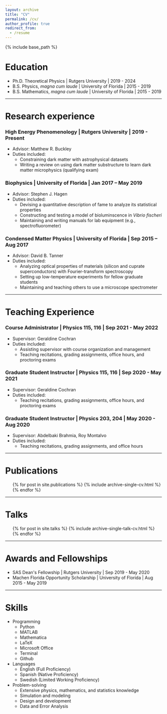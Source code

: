 ```yaml
---
layout: archive
title: "CV"
permalink: /cv/
author_profile: true
redirect_from:
  - /resume
---
```


{% include base_path %}

Education
======
* Ph.D. Theoretical Physics &#124; Rutgers University &#124; 2019 - 2024
* B.S. Physics, *magna cum laude* &#124; University of Florida &#124; 2015 - 2019
*  B.S. Mathematics, *magna cum laude* &#124; University of Florida &#124; 2015 - 2019

---

Research experience
======

### High Energy Phenomenology | Rutgers University | 2019 - Present
* Advisor: Matthew R. Buckley
* Duties included: 
  * Constraining dark matter with astrophysical datasets
  * Writing a review on using dark matter substructure to learn dark matter microphysics (qualifying exam)

### Biophysics | University of Florida | Jan 2017 – May 2019                    
* Advisor: Stephen J. Hagen
* Duties included: 
    * Devising a quantitative description of fame to analyze its statistical properties 
    * Constructing and testing a model of bioluminscence in *Vibrio fischeri*
    * Maintaining and writing manuals for lab equipment (e.g., spectrofluorometer)
    
### Condensed Matter Physics | University of Florida | Sep 2015 – Aug 2017
* Advisor: David B. Tanner
* Duties included: 
  *	Analyzing optical properties of materials (silicon and cuprate superconductors) with Fourier-transform spectroscopy
  *	Setting up low-temperature experiments for fellow graduate students
  * Maintaining and teaching others to use a microscope spectrometer

---

Teaching Experience
======

### Course Administrator | Physics 115, 116 | Sep 2021 - May 2022
* Supervisor: Geraldine Cochran
* Duties included: 
    * Assisting supervisor with course organization and management
    * Teaching recitations, grading assignments, office hours, and proctoring exams
  
### Graduate Student Instructor | Physics 115, 116 | Sep 2020 - May 2021
* Supervisor: Geraldine Cochran
* Duties included: 
    * Teaching recitations, grading assignments, office hours, and proctoring exams
  
### Graduate Student Instructor | Physics 203, 204 | May 2020 - Aug 2020
* Supervisor: Abdelbaki Brahmia, Roy Montalvo
* Duties included: 
    * Teaching recitations, grading assignments, and office hours

---

Publications
======
  <ul>{% for post in site.publications %}
    {% include archive-single-cv.html %}
  {% endfor %}</ul>

---

Talks
======
  <ul>{% for post in site.talks %}
    {% include archive-single-talk-cv.html %}
  {% endfor %}</ul>

---

Awards and Fellowships
======
* SAS Dean's Fellowship &#124; Rutgers University &#124; Sep 2019 - May 2020
* Machen Florida Opportunity Scholarship &#124; University of Florida &#124; Aug 2015 - May 2019

---
<!-- Teaching
======
  <ul>{% for post in site.teaching %}
    {% include archive-single-cv.html %}
  {% endfor %}</ul> -->
  


Skills
======
* Programming
    * Python
    * MATLAB
    * Mathematica
    * LaTeX
    * Microsoft Office
    * Terminal
    * Github
* Languages
  * English (Full Proficiency)
  * Spanish (Native Proficiency)
  * Swedish (Limited Working Proficiency)
* Problem-solving
    * Extensive physics, mathematics, and statistics knowledge
    * Simulation and modeling
    * Design and development
    * Data and Error Analysis

<!-- Service and leadership
======
* Currently signed in to 43 different slack teams -->
